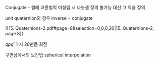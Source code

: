 Conjugate - 켤레
교환법칙 미성립 시 나눗셈 정의 불가능
대신 그 역을 정의

unit quaternion의 경우 inverse = conjugate

[[15. Quaternions-2.pdf#page=8&selection=0,0,0,20|15. Quaternions-2, page 8]]

$qpq^-1$ 시 2$\theta$만큼 회전

구면상에서의 보간법
spherical interpolation